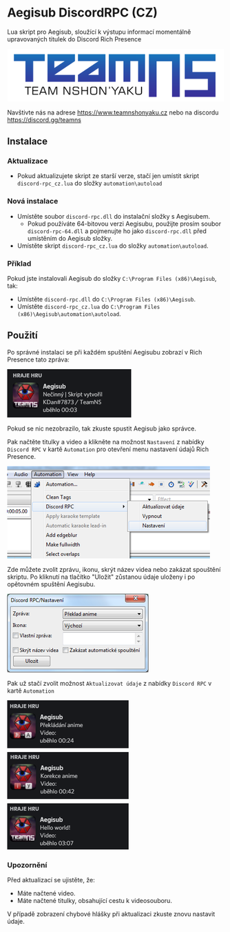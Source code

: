 # Aegisub DiscordRPC (CZ)
Lua skript pro Aegisub, sloužící k výstupu informací
momentálně upravovaných titulek do Discord Rich Presence

![TeamNS](./img/teamns.png "TeamNS")

Navštivte nás na adrese https://www.teamnshonyaku.cz nebo na discordu https://discord.gg/teamns
## Instalace
### Aktualizace
- Pokud aktualizujete skript ze starší verze, stačí jen
  umístit skript `discord-rpc_cz.lua` do složky `automation\autoload`
### Nová instalace
- Umístěte soubor `discord-rpc.dll` do instalační složky s Aegisubem.
  - Pokud používáte 64-bitovou verzi Aegisubu, použijte prosím
    soubor `discord-rpc-64.dll` a pojmenujte ho jako `discord-rpc.dll` 
    před umístěním do Aegisub složky.
- Umístěte skript `discord-rpc_cz.lua` do složky `automation\autoload`.

### Příklad
Pokud jste instalovali Aegisub do složky `C:\Program Files (x86)\Aegisub`, tak:
- Umístěte `discord-rpc.dll` do `C:\Program Files (x86)\Aegisub`.
- Umístěte `discord-rpc_cz.lua` do `C:\Program Files (x86)\Aegisub\automation\autoload`.

## Použití
Po správné instalaci se při každém spuštění 
Aegisubu zobrazí v Rich Presence tato zpráva:

![První spuštění](./img/spusteni.png "První spuštění")

Pokud se nic nezobrazilo, tak zkuste spustit Aegisub jako správce.

Pak načtěte titulky a video a klikněte na možnost `Nastavení` 
z nabídky `Discord RPC` v kartě `Automation` pro otevření menu nastavení údajů Rich Presence.

![Kliknutí na menu](./img/menu.png "Kliknutí na menu")

Zde můžete zvolit zprávu, ikonu, skrýt název videa nebo zakázat spouštění skriptu.
Po kliknutí na tlačítko "Uložit" zůstanou údaje uloženy i po opětovném spuštění Aegisubu.

![Okno](./img/okno.png "Okno")

Pak už stačí zvolit možnost `Aktualizovat údaje` z nabídky `Discord RPC` v kartě `Automation`

![Detaily jsou aktualizovány](./img/detail.png "Detaily jsou aktualizovány")

### Upozornění
Před aktualizací se ujistěte, že:
- Máte načtené video.
- Máte načtené titulky, obsahující cestu k videosouboru.

V případě zobrazení chybové hlášky při aktualizaci zkuste znovu nastavit údaje.
